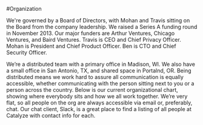 #Organization

We're governed by a Board of Directors, with Mohan and Travis sitting on the Board from the company leadership. We raised a Series A funding round in November 2013. Our major funders are Arthur Ventures, Chicago Ventures, and Baird Ventures. Travis is CEO and Chief Privacy Officer. Mohan is President and Chief Product Officer. Ben is CTO and Chief Security Officer.

We’re a distributed team with a primary office in Madison, WI. We also have a small office in San Antonio, TX, and shared space in Portalnd, OR. Being distributed means we work hard to assure all communication is equally accessible, whether communicating with the person sitting next to you or a person across the country. Below is our current organizational chart, showing where everybody sits and how we all work together. We’re very flat, so all people on the org are always accessible via email or, preferably, chat. Our chat client, Slack, is a great place to find a listing of all people at Catalyze with contact info for each.